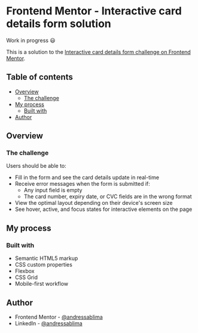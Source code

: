 # Frontend Mentor - Interactive card details form solution

Work in progress 😃

This is a solution to the [Interactive card details form challenge on Frontend Mentor](https://www.frontendmentor.io/challenges/interactive-card-details-form-XpS8cKZDWw).  

## Table of contents

- [Overview](#overview)
  - [The challenge](#the-challenge)
- [My process](#my-process)
  - [Built with](#built-with)
- [Author](#author)


## Overview

### The challenge

Users should be able to:

- Fill in the form and see the card details update in real-time
- Receive error messages when the form is submitted if:
  - Any input field is empty
  - The card number, expiry date, or CVC fields are in the wrong format
- View the optimal layout depending on their device's screen size
- See hover, active, and focus states for interactive elements on the page


## My process

### Built with

- Semantic HTML5 markup
- CSS custom properties
- Flexbox
- CSS Grid
- Mobile-first workflow

## Author

- Frontend Mentor - [@andressablima](https://www.frontendmentor.io/profile/andressablima)
- LinkedIn - [@andressablima](https://www.linkedin.com/in/andressablima/)
